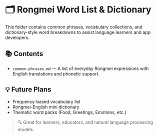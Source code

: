 # 🗂️ Rongmei Word List & Dictionary

This folder contains common phrases, vocabulary collections, and dictionary-style word breakdowns to assist language learners and app developers.

## 📚 Contents

- `common-phrases.md` — A list of everyday Rongmei expressions with English translations and phonetic support.

## 💡 Future Plans

- Frequency-based vocabulary list
- Rongmei-English mini dictionary
- Thematic word packs (Food, Greetings, Emotions, etc.)

> 🔍 Great for learners, educators, and natural language processing models.
